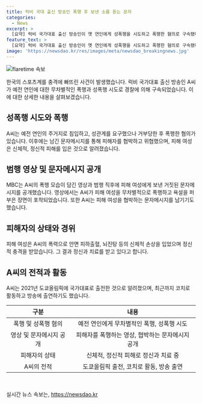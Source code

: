 ```yaml
---
title: 럭비 국대 출신 방송인 폭행 후 보낸 소름 돋는 문자
categories:
  - News
excerpt: >
  [요약] 럭비 국가대표 출신 방송인이 옛 연인에게 성폭행을 시도하고 폭행한 혐의로 구속됐다. 폭행 당시 화장실로 피한 피해 여성을 따라가 무차별적인 폭행을 이어갔으며, 거짓된 문자메시지를 보내 흔적을 지우려 했다. 피해 여성은 심각한 부상을 입고 정신과 치료를 받고 있으며, A씨는 도쿄올림픽에 국가대표로 출전한 뒤 방송에도 출연한 것으로 전해졌다. MBC는 A씨의 폭행 모습이 담긴 영상과 문자메시지를 공개했다.
feature_text: >
  [요약] 럭비 국가대표 출신 방송인이 옛 연인에게 성폭행을 시도하고 폭행한 혐의로 구속됐다. 폭행 당시 화장실로 피한 피해 여성을 따라가 무차별적인 폭행을 이어갔으며, 거짓된 문자메시지를 보내 흔적을 지우려 했다. 피해 여성은 심각한 부상을 입고 정신과 치료를 받고 있으며, A씨는 도쿄올림픽에 국가대표로 출전한 뒤 방송에도 출연한 것으로 전해졌다. MBC는 A씨의 폭행 모습이 담긴 영상과 문자메시지를 공개했다.
image: 'https://newsdao.kr/res/images/meta/newsdao_breakingnews.jpg'
---
```


<p><img src="https://newsdao.kr/res/images/meta/newsdao_breakingnews.jpg" alt="flaretime 속보" /></p>

<p data-ke-size="size16">한국의 스포츠계를 충격에 빠뜨린 사건이 발생했습니다. 럭비 국가대표 출신 방송인 A씨가 예전 연인에 대한 무차별적인 폭행과 성폭행 시도로 경찰에 의해 구속되었습니다. 이에 대한 상세한 내용을 살펴보겠습니다.</p>

<h2 data-ke-size="size26">성폭행 시도와 폭행</h2>

<p data-ke-size="size16">A씨는 예전 연인의 주거지로 침입하고, 성관계를 요구했으나 거부당한 후 폭행한 혐의가 있습니다. 이후에는 남긴 문자메시지를 통해 피해자를 협박하고 위협했으며, 피해 여성은 신체적, 정신적 피해를 입은 것으로 알려졌습니다.</p>

<h2 data-ke-size="size26">범행 영상 및 문자메시지 공개</h2>

<p data-ke-size="size16">MBC는 A씨의 폭행 모습이 담긴 영상과 범행 직후에 피해 여성에게 보낸 거짓된 문자메시지를 공개했습니다. 영상에서는 A씨가 피해 여성을 무차별적으로 폭행하고 욕설을 퍼부은 장면이 포착되었습니다. 또한 A씨는 피해 여성을 협박하는 문자메시지를 남기기도 했습니다.</p>

<h2 data-ke-size="size26">피해자의 상태와 경위</h2>

<p data-ke-size="size16">피해 여성은 A씨의 폭력으로 안면 피하출혈, 뇌진탕 등의 신체적 손상을 입었으며 정신적 충격을 받았습니다. 그 결과 정신과 치료를 받고 있다고 합니다.</p>

<h2 data-ke-size="size26">A씨의 전적과 활동</h2>

<p data-ke-size="size16">A씨는 2021년 도쿄올림픽에 국가대표로 출전한 것으로 알려졌으며, 최근까지 코치로 활동하고 방송에 출연하기도 했습니다.</p>

<table>
<thead>
    <tr>
        <th style="text-align: center;">구분</th>
        <th style="text-align: center;">내용</th>
    </tr>
</thead>
<tbody>
    <tr>
        <td style="text-align: center;">폭행 및 성폭행 혐의</td>
        <td style="text-align: center;">예전 연인에게 무차별적인 폭행, 성폭행 시도</td>
    </tr>
    <tr>
        <td style="text-align: center;">영상 및 문자메시지 공개</td>
        <td style="text-align: center;">피해자를 폭행하는 영상, 협박하는 문자메시지 공개</td>
    </tr>
    <tr>
        <td style="text-align: center;">피해자의 상태</td>
        <td style="text-align: center;">신체적, 정신적 피해로 정신과 치료 중</td>
    </tr>
    <tr>
        <td style="text-align: center;">A씨의 전적</td>
        <td style="text-align: center;">도쿄올림픽 출전, 코치로 활동, 방송 출연</td>
    </tr>
</tbody>
</table>

<p data-ke-size="size16">&nbsp;</p>
실시간 뉴스 속보는, <a href="https://newsdao.kr" rel="dofollow">https://newsdao.kr</a>


